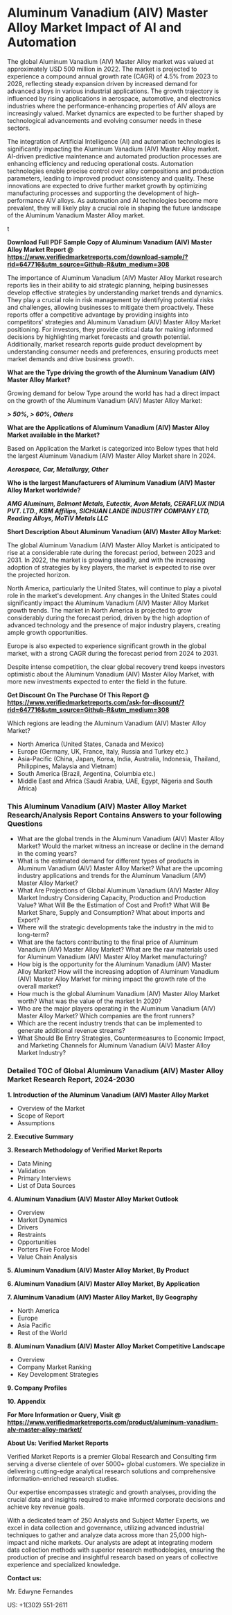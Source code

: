 <meta name="title" content="Global Aluminum Vanadium (AlV) Master Alloy Market Impact of AI and Automation"><meta name="description" content="The global Aluminum Vanadium (AlV) Master Alloy market was valued at approximately USD 500 million in 2022. The market is projected to experience a compound annual gro"><meta name="title" content="Aluminum Vanadium (AlV) Master Alloy Market Size, Share, Scope, Trends, Growth, Opportunities, Analysis, Forecast"><h1>Aluminum Vanadium (AlV) Master Alloy Market Impact of AI and Automation</h1><p>The global Aluminum Vanadium (AlV) Master Alloy market was valued at approximately USD 500 million in 2022. The market is projected to experience a compound annual growth rate (CAGR) of 4.5% from 2023 to 2028, reflecting steady expansion driven by increased demand for advanced alloys in various industrial applications. The growth trajectory is influenced by rising applications in aerospace, automotive, and electronics industries where the performance-enhancing properties of AlV alloys are increasingly valued. Market dynamics are expected to be further shaped by technological advancements and evolving consumer needs in these sectors.</p><p>The integration of Artificial Intelligence (AI) and automation technologies is significantly impacting the Aluminum Vanadium (AlV) Master Alloy market. AI-driven predictive maintenance and automated production processes are enhancing efficiency and reducing operational costs. Automation technologies enable precise control over alloy compositions and production parameters, leading to improved product consistency and quality. These innovations are expected to drive further market growth by optimizing manufacturing processes and supporting the development of high-performance AlV alloys. As automation and AI technologies become more prevalent, they will likely play a crucial role in shaping the future landscape of the Aluminum Vanadium Master Alloy market.</p>t</p><p id="" class=""><strong>Download Full PDF Sample Copy of Aluminum Vanadium (AlV) Master Alloy Market Report @ <a href="https://www.verifiedmarketreports.com/download-sample/?rid=647716&utm_source=Github-R&utm_medium=308" target="_blank">https://www.verifiedmarketreports.com/download-sample/?rid=647716&utm_source=Github-R&utm_medium=308</a></strong></p><p>The importance of&nbsp;Aluminum Vanadium (AlV) Master Alloy Market research reports lies in their ability to aid strategic planning, helping businesses develop effective strategies by understanding market trends and dynamics. They play a crucial role in risk management by identifying potential risks and challenges, allowing businesses to mitigate them proactively. These reports offer a competitive advantage by providing insights into competitors' strategies and Aluminum Vanadium (AlV) Master Alloy Market positioning. For investors, they provide critical data for making informed decisions by highlighting market forecasts and growth potential. Additionally, market research reports guide product development by understanding consumer needs and preferences, ensuring products meet market demands and drive business growth.</p><p><strong>What are the&nbsp;Type driving the growth of the Aluminum Vanadium (AlV) Master Alloy Market?</strong></p><p id="" class="">Growing demand for below Type around the world has had a direct impact on the growth of the Aluminum Vanadium (AlV) Master Alloy Market:</p><em><strong>> 50%, > 60%, Others</strong></em></p><strong>What are the&nbsp;Applications&nbsp;of Aluminum Vanadium (AlV) Master Alloy Market available in the Market?</strong></p><p id="" class="">Based on Application the Market is categorized into Below types that held the largest Aluminum Vanadium (AlV) Master Alloy Market share In 2024.</p><em><strong>Aerospace, Car, Metallurgy, Other</strong></em></p><strong>Who is the largest Manufacturers of Aluminum Vanadium (AlV) Master Alloy Market worldwide?</strong></p><p><em><strong>AMG Aluminum, Belmont Metals, Eutectix, Avon Metals, CERAFLUX INDIA PVT. LTD., KBM Affilips, SICHUAN LANDE INDUSTRY COMPANY LTD, Reading Alloys, MoTiV Metals LLC</strong></em></p><p id="" class=""><strong>Short Description About Aluminum Vanadium (AlV) Master Alloy Market:</strong></p><p>The global Aluminum Vanadium (AlV) Master Alloy Market is anticipated to rise at a considerable rate during the forecast period, between 2023 and 2031. In 2022, the market is growing steadily, and with the increasing adoption of strategies by key players, the market is expected to rise over the projected horizon.</p><p>North America, particularly the United States, will continue to play a pivotal role in the market's development. Any changes in the United States could significantly impact the Aluminum Vanadium (AlV) Master Alloy Market growth trends. The market in North America is projected to grow considerably during the forecast period, driven by the high adoption of advanced technology and the presence of major industry players, creating ample growth opportunities.</p><p>Europe is also expected to experience significant growth in the global market, with a strong CAGR during the forecast period from 2024 to 2031.</p><p>Despite intense competition, the clear global recovery trend keeps investors optimistic about the Aluminum Vanadium (AlV) Master Alloy Market, with more new investments expected to enter the field in the future.</p><p id="" class=""><strong>Get Discount On The Purchase Of This Report @ <a href="https://www.verifiedmarketreports.com/ask-for-discount/?rid=647716&utm_source=Github-R&utm_medium=308" target="_blank">https://www.verifiedmarketreports.com/ask-for-discount/?rid=647716&utm_source=Github-R&utm_medium=308</a></strong></p>Which regions are leading the Aluminum Vanadium (AlV) Master Alloy Market?</p><ul><li>North America (United States, Canada and Mexico)</li><li>Europe (Germany, UK, France, Italy, Russia and Turkey etc.)</li><li>Asia-Pacific (China, Japan, Korea, India, Australia, Indonesia, Thailand, Philippines, Malaysia and Vietnam)</li><li>South America (Brazil, Argentina, Columbia etc.)</li><li>Middle East and Africa (Saudi Arabia, UAE, Egypt, Nigeria and South Africa)</li></ul><h3 id="" class="">This Aluminum Vanadium (AlV) Master Alloy Market Research/Analysis Report Contains Answers to your following Questions</h3><ul><li>What are the global trends in the Aluminum Vanadium (AlV) Master Alloy Market? Would the market witness an increase or decline in the demand in the coming years?</li><li>What is the estimated demand for different types of products in Aluminum Vanadium (AlV) Master Alloy Market? What are the upcoming industry applications and trends for the Aluminum Vanadium (AlV) Master Alloy Market?</li><li>What Are Projections of Global Aluminum Vanadium (AlV) Master Alloy Market Industry Considering Capacity, Production and Production Value? What Will Be the Estimation of Cost and Profit? What Will Be Market Share, Supply and Consumption? What about imports and Export?</li><li>Where will the strategic developments take the industry in the mid to long-term?</li><li>What are the factors contributing to the final price of Aluminum Vanadium (AlV) Master Alloy Market? What are the raw materials used for Aluminum Vanadium (AlV) Master Alloy Market manufacturing?</li><li>How big is the opportunity for the Aluminum Vanadium (AlV) Master Alloy Market? How will the increasing adoption of Aluminum Vanadium (AlV) Master Alloy Market for mining impact the growth rate of the overall market?</li><li>How much is the global Aluminum Vanadium (AlV) Master Alloy Market worth? What was the value of the market In 2020?</li><li>Who are the major players operating in the Aluminum Vanadium (AlV) Master Alloy Market? Which companies are the front runners?</li><li>Which are the recent industry trends that can be implemented to generate additional revenue streams?</li><li>What Should Be Entry Strategies, Countermeasures to Economic Impact, and Marketing Channels for Aluminum Vanadium (AlV) Master Alloy Market Industry?</li></ul><h3 id="" class="">Detailed TOC of Global Aluminum Vanadium (AlV) Master Alloy Market Research Report, 2024-2030</h3><p id="" class=""><strong>1. Introduction of the Aluminum Vanadium (AlV) Master Alloy Market</strong></p><ul><li>Overview of the Market</li><li>Scope of Report</li><li>Assumptions</li></ul><p id="" class=""><strong>2. Executive Summary</strong></p><p id="" class=""><strong>3. Research Methodology of Verified Market Reports</strong></p><ul><li>Data Mining</li><li>Validation</li><li>Primary Interviews</li><li>List of Data Sources</li></ul><p id="" class=""><strong>4. Aluminum Vanadium (AlV) Master Alloy Market Outlook</strong></p><ul><li>Overview</li><li>Market Dynamics</li><li>Drivers</li><li>Restraints</li><li>Opportunities</li><li>Porters Five Force Model</li><li>Value Chain Analysis</li></ul><p id="" class=""><strong>5. Aluminum Vanadium (AlV) Master Alloy Market, By Product</strong></p><p id="" class=""><strong>6. Aluminum Vanadium (AlV) Master Alloy Market, By Application</strong></p><p id="" class=""><strong>7. Aluminum Vanadium (AlV) Master Alloy Market, By Geography</strong></p><ul><li>North America</li><li>Europe</li><li>Asia Pacific</li><li>Rest of the World</li></ul><p id="" class=""><strong>8. Aluminum Vanadium (AlV) Master Alloy Market Competitive Landscape</strong></p><ul><li>Overview</li><li>Company Market Ranking</li><li>Key Development Strategies</li></ul><p id="" class=""><strong>9. Company Profiles</strong></p><p id="" class=""><strong>10. Appendix</strong></p><p id="" class=""><strong>For More Information or Query, Visit @ <a href="https://www.verifiedmarketreports.com/product/aluminum-vanadium-alv-master-alloy-market/" target="_blank">https://www.verifiedmarketreports.com/product/aluminum-vanadium-alv-master-alloy-market/</a></strong></p><p id="" class=""><strong>About Us: Verified Market Reports</strong></p><p id="" class="">Verified Market Reports is a premier Global Research and Consulting firm serving a diverse clientele of over 5000+ global customers. We specialize in delivering cutting-edge analytical research solutions and comprehensive information-enriched research studies.</p><p id="" class="">Our expertise encompasses strategic and growth analyses, providing the crucial data and insights required to make informed corporate decisions and achieve key revenue goals.</p><p id="" class="">With a dedicated team of 250 Analysts and Subject Matter Experts, we excel in data collection and governance, utilizing advanced industrial techniques to gather and analyze data across more than 25,000 high-impact and niche markets. Our analysts are adept at integrating modern data collection methods with superior research methodologies, ensuring the production of precise and insightful research based on years of collective experience and specialized knowledge.</p><p id="" class=""><strong>Contact us:</strong></p><p id="" class="">Mr. Edwyne Fernandes</p><p id="" class="">US: +1(302) 551-2611</p>